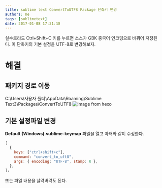 ```yaml
---
title: sublime text ConvertToUTF8 Package 단축키 변경
authors: me
tags: [sublimetext]
date: 2017-01-08 17:31:18
---
```


실수로라도 Ctrl+Shift+C 키를 누르면 소스가 GBK 중국어 인코딩으로 바뀌어 저장된다.
이 단축키의 기본 설정을 UTF-8로 변경해보자.

# 해결

## 패키지 경로 이동

C:\Users\사용자 폴더\AppData\Roaming\Sublime Text3\Packages\ConvertToUTF8
![image from hexo](https://i.imgur.com/2OFwgU4.png)

## 기본 설정파일 변경

**Default (Windows).sublime-keymap** 파일을 열고 아래와 같이 수정한다.

```javascript
[
  {
    keys: ["ctrl+shift+c"],
    command: "convert_to_uft8",
    args: { encoding: "UTF-8", stamp: 0 },
  },
];
```

또는 파일 내용을 날려버려도 된다.
